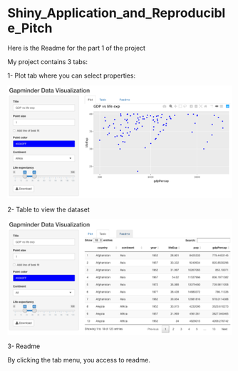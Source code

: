 # Shiny_Application_and_Reproducible_Pitch

Here is the Readme for the part 1 of the project

My project contains 3 tabs:

1- Plot tab where you can select properties:

![alt text](Plot.png)

2- Table to view the dataset

![alt text](Table.png)


3- Readme

By clicking the tab menu, you access to readme.








